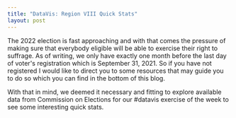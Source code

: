 ```yaml
---
title: "DataVis: Region VIII Quick Stats"
layout: post
---
```

The 2022 election is fast approaching and with that comes the pressure of making sure that 
everybody eligible will be able to exercise their right to suffrage. As of writing, we only 
have exactly one month before the last day of voter's registration which is September 31, 2021. 
So if you have not registered I would like to direct you to some resources that may guide you to 
do so which you can find in the bottom of this blog.

With that in mind, we deemed it necessary and fitting to explore available data from Commission on 
Elections for our #datavis exercise of the week to see some interesting quick stats. 

